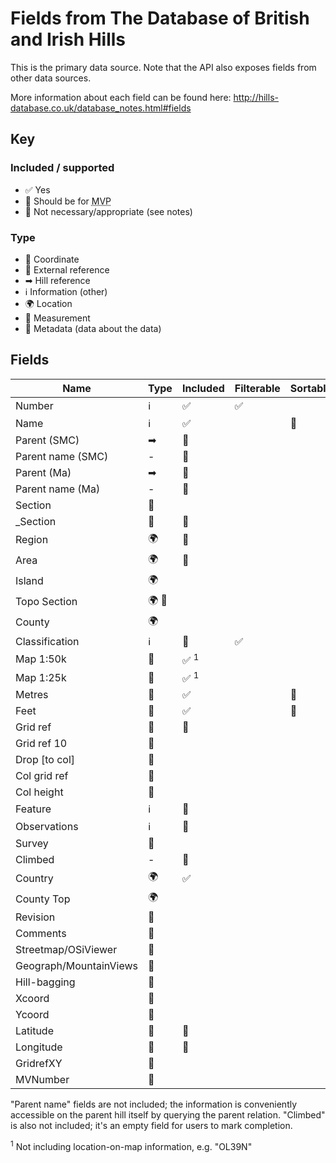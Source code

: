 # Fields from The Database of British and Irish Hills

This is the primary data source. Note that the API also exposes fields from other data sources.

More information about each field can be found here: http://hills-database.co.uk/database_notes.html#fields

## Key

### Included / supported

- ✅ Yes
- 🙏 Should be for <abbr title="Minimum Viable Product">MVP</abbr>
- 🚫 Not necessary/appropriate (see notes)

### Type

- 📌 Coordinate
- 🔗 External reference
- ➡ Hill reference
- ℹ️ Information (other)
- 🌍 Location
- 📏 Measurement
- 📝 Metadata (data about the data)

## Fields

| Name                   | Type  | Included        | Filterable | Sortable |
| ---------------------- | ----- | --------------- | ---------- | -------- |
| Number                 | ℹ️    | ✅              | ✅         |
| Name                   | ℹ️    | ✅              |            | 🙏       |
| Parent (SMC)           | ➡     | 🙏              |
| Parent name (SMC)      | -     | 🚫              |
| Parent (Ma)            | ➡     | 🙏              |
| Parent name (Ma)       | -     | 🚫              |
| Section                | 🔗    |                 |
| \_Section              | 🔗    | 🚫              |
| Region                 | 🌍    | 🙏              |
| Area                   | 🌍    | 🙏              |
| Island                 | 🌍    |                 |
| Topo Section           | 🌍 🔗 |                 |
| County                 | 🌍    |                 |
| Classification         | ℹ️    | 🙏              | ✅         |
| Map 1:50k              | 🔗    | ✅ <sup>1</sup> |
| Map 1:25k              | 🔗    | ✅ <sup>1</sup> |
| Metres                 | 📏    | ✅              |            | 🙏       |
| Feet                   | 📏    | ✅              |            | 🙏       |
| Grid ref               | 📌    | 🙏              |
| Grid ref 10            | 📌    |                 |
| Drop [to col]          | 📏    |                 |
| Col grid ref           | 📌    |                 |
| Col height             | 📏    |                 |
| Feature                | ℹ️    | 🙏              |
| Observations           | ℹ️    | 🙏              |
| Survey                 | 📝    |                 |
| Climbed                | -     | 🚫              |
| Country                | 🌍    | ✅              |
| County Top             | 🌍    |                 |
| Revision               | 📝    |                 |
| Comments               | 📝    |                 |
| Streetmap/OSiViewer    | 🔗    |                 |
| Geograph/MountainViews | 🔗    |                 |
| Hill-bagging           | 🔗    |                 |
| Xcoord                 | 📌    |                 |
| Ycoord                 | 📌    |                 |
| Latitude               | 📌    | 🙏              |
| Longitude              | 📌    | 🙏              |
| GridrefXY              | 📌    |                 |
| MVNumber               | 🔗    |                 |

"Parent name" fields are not included; the information is conveniently accessible on the parent hill itself by querying the parent relation. "Climbed" is also not included; it's an empty field for users to mark completion.

<sup>1</sup> Not including location-on-map information, e.g. "OL39N"
